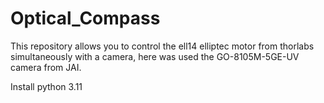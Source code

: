# Optical_Compass
This repository allows you to control the ell14 elliptec motor from thorlabs simultaneously with a camera, here was used the GO-8105M-5GE-UV camera from JAI. 


Install python 3.11